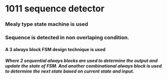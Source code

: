 # 1011 sequence detector
### Mealy type state machine is used
### Sequence is detected in non overlaping condition.
#### A 3 always block FSM design technique is used 
##### Where 2 sequential always blocks are used to determine the output and update the state of FSM. And another combinational always block is used to determine the next state based on current state and input.
